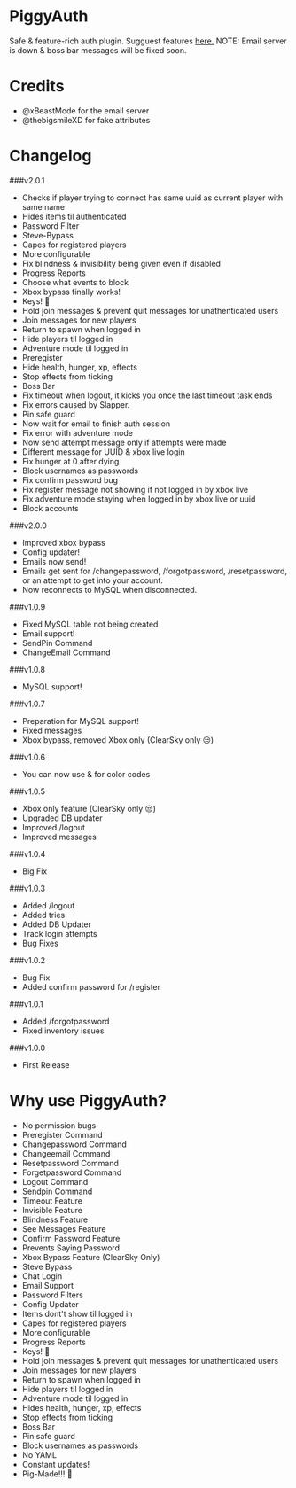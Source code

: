 # PiggyAuth
Safe & feature-rich auth plugin. Sugguest features [here.](https://github.com/MCPEPIG/PiggyAuth/issues/10)
NOTE: Email server is down & boss bar messages will be fixed soon.

# Credits
* @xBeastMode for the email server
* @thebigsmileXD for fake attributes


# Changelog

###v2.0.1
* Checks if player trying to connect has same uuid as current player with same name
* Hides items til authenticated
* Password Filter
* Steve-Bypass
* Capes for registered players
* More configurable
* Fix blindness & invisibility being given even if disabled
* Progress Reports
* Choose what events to block
* Xbox bypass finally works!
* Keys! :key:
* Hold join messages & prevent quit messages for unathenticated users
* Join messages for new players
* Return to spawn when logged in
* Hide players til logged in
* Adventure mode til logged in
* Preregister
* Hide health, hunger, xp, effects
* Stop effects from ticking
* Boss Bar
* Fix timeout when logout, it kicks you once the last timeout task ends
* Fix errors caused by Slapper.
* Pin safe guard
* Now wait for email to finish auth session
* Fix error with adventure mode
* Now send attempt message only if attempts were made
* Different message for UUID & xbox live login
* Fix hunger at 0 after dying
* Block usernames as passwords
* Fix confirm password bug
* Fix register message not showing if not logged in by xbox live
* Fix adventure mode staying when logged in by xbox live or uuid
* Block accounts

###v2.0.0
* Improved xbox bypass
* Config updater!
* Emails now send! 
* Emails get sent for /changepassword, /forgotpassword, /resetpassword, or an attempt to get into your account.
* Now reconnects to MySQL when disconnected.

###v1.0.9
* Fixed MySQL table not being created
* Email support! 
* SendPin Command 
* ChangeEmail Command

###v1.0.8
* MySQL support!

###v1.0.7
* Preparation for MySQL support!
* Fixed messages
* Xbox bypass, removed Xbox only (ClearSky only :unamused:)

###v1.0.6
* You can now use & for color codes

###v1.0.5
* Xbox only feature (ClearSky only :unamused:)
* Upgraded DB updater
* Improved /logout
* Improved messages

###v1.0.4
* Big Fix

###v1.0.3
* Added /logout
* Added tries
* Added DB Updater
* Track login attempts
* Bug Fixes

###v1.0.2
* Bug Fix
* Added confirm password for /register

###v1.0.1
* Added /forgotpassword
* Fixed inventory issues

###v1.0.0
* First Release

# Why use PiggyAuth?
* No permission bugs
* Preregister Command
* Changepassword Command
* Changeemail Command
* Resetpassword Command
* Forgetpassword Command
* Logout Command
* Sendpin Command
* Timeout Feature
* Invisible Feature
* Blindness Feature
* See Messages Feature
* Confirm Password Feature 
* Prevents Saying Password
* Xbox Bypass Feature (ClearSky Only)
* Steve Bypass
* Chat Login
* Email Support
* Password Filters
* Config Updater
* Items dont't show til logged in
* Capes for registered players
* More configurable
* Progress Reports
* Keys! :key:
* Hold join messages & prevent quit messages for unathenticated users
* Join messages for new players
* Return to spawn when logged in
* Hide players til logged in
* Adventure mode til logged in
* Hides health, hunger, xp, effects
* Stop effects from ticking
* Boss Bar
* Pin safe guard
* Block usernames as passwords
* No YAML
* Constant updates!
* Pig-Made!!! :pig:
